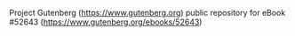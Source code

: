 Project Gutenberg (https://www.gutenberg.org) public repository for
eBook #52643 (https://www.gutenberg.org/ebooks/52643)
